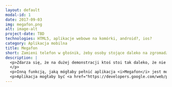 ```yaml
---
layout: default
modal-id: 1
date: 2017-09-03
img: megafon.png
alt: image-alt
project-date: TBD
technologies: HTML5, aplikacje webowe na komórki, android?, ios?
category: Aplikacja mobilna
title: Megafon
short: Zamieni telefon w głośnik, żeby osoby stojące daleko na zgromadzeniu mogły coś słyszeć
description: |
  <p>Zdarza się, że na dużej demonstracji ktoś stoi tak daleko, że nie słyszy nic, co mówią organizatorzy. Niestety nagłośnienie wydarzeń na otwartym powietrzu nie jest proste. Dlatego chcielibyśmy stworzyć aplikację mobilną <i>Megafon</i>, która zamieni telefony w tłumie w małe głośniki. Aplikacja pobierałaby strumień audio wysyłany przez ogranizatorów, oraz odtwarzała go w sposób zsynchronizowany z zegarem, tak, aby kilka megafonów działających na raz wspierało się nawzajem.
  </p>
  <p>Inną funkcją, jaką mógłaby pełnić aplikacja <i>Megafon</i> jest możliwość komentowania lub głosowania przez osoby uczestniczące w demonstracji. Wtedy moglibyśmy dać uczestnikom głos w kompletnie nowy sposób!</p>
  <p>Aplikacja mogłaby być <a href="https://developers.google.com/web/progressive-web-apps/">aplikacją webową</a>, której można używać bez instalacji.</p>
---
```

